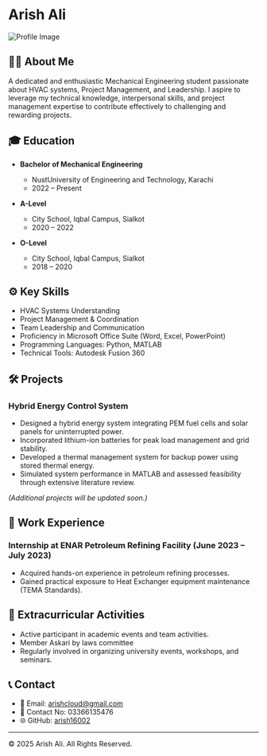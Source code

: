 # Arish Ali

![Profile Image](https://i.postimg.cc/Kvcxhddy/473398482-985873086931279-8497364044295030431-n.jpg)

## 👨‍🎓 About Me
A dedicated and enthusiastic Mechanical Engineering student passionate about HVAC systems, Project Management, and Leadership. I aspire to leverage my technical knowledge, interpersonal skills, and project management expertise to contribute effectively to challenging and rewarding projects.

## 🎓 Education
- **Bachelor of Mechanical Engineering**
  - NustUniversity of Engineering and Technology, Karachi
  - 2022 – Present

- **A-Level**
  - City School, Iqbal Campus, Sialkot
  - 2020 – 2022

- **O-Level**
  - City School, Iqbal Campus, Sialkot
  - 2018 – 2020

## ⚙️ Key Skills
- HVAC Systems Understanding
- Project Management & Coordination
- Team Leadership and Communication
- Proficiency in Microsoft Office Suite (Word, Excel, PowerPoint)
- Programming Languages: Python, MATLAB
- Technical Tools: Autodesk Fusion 360

## 🛠️ Projects
### Hybrid Energy Control System
- Designed a hybrid energy system integrating PEM fuel cells and solar panels for uninterrupted power.
- Incorporated lithium-ion batteries for peak load management and grid stability.
- Developed a thermal management system for backup power using stored thermal energy.
- Simulated system performance in MATLAB and assessed feasibility through extensive literature review.

*(Additional projects will be updated soon.)*

## 💼 Work Experience
### Internship at ENAR Petroleum Refining Facility (June 2023 – July 2023)
- Acquired hands-on experience in petroleum refining processes.
- Gained practical exposure to Heat Exchanger equipment maintenance (TEMA Standards).

## 🥇 Extracurricular Activities
- Active participant in academic events and team activities.
- Member Askari by laws committee
- Regularly involved in organizing university events, workshops, and seminars.

## 📞 Contact
- 📧 Email: [arishcloud@gmail.com](mailto:arishcloud@gmail.com)
- 📱 Contact No: 03366135476
- 🌐 GitHub: [arish16002](https://github.com/arish16002)

---

© 2025 Arish Ali. All Rights Reserved.
